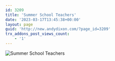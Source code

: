 ```yaml
---
id: 3209
title: 'Summer School Teachers'
date: '2023-03-17T13:45:38+00:00'
layout: page
guid: 'http://new.andydixon.com/?page_id=3209'
trx_addons_post_views_count:
    - '1'
---
```


![Summer School Teachers](https://i0.wp.com/assets.g8x2.ldn.idrivee2-23.com/posters/Summer%20School%20Teachers%2001.jpg?w=1200&ssl=1 "Summer School Teachers")